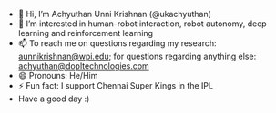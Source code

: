 - 👋 Hi, I’m Achyuthan Unni Krishnan (@ukachyuthan)
- 👀 I’m interested in human-robot interaction, robot autonomy, deep learning and reinforcement learning
- 📫 To reach me on questions regarding my research: aunnikrishnan@wpi.edu; for questions regarding anything else: achyuthan@dopltechnologies.com
- 😄 Pronouns: He/Him
- ⚡ Fun fact: I support Chennai Super Kings in the IPL
- Have a good day :)
